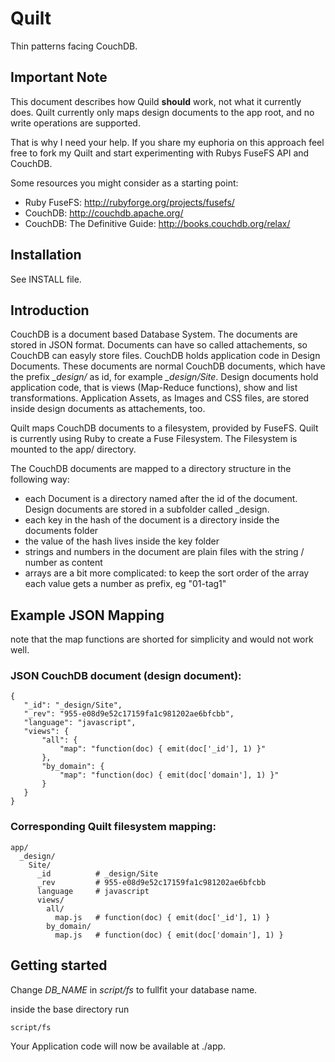 Quilt
=====

Thin patterns facing CouchDB.


Important Note
--------------

This document describes how Quild **should** work, not what it currently does.
Quilt currently only maps design documents to the app root, and no write operations are supported.

That is why I need your help. If you share my euphoria on this approach feel free to fork my Quilt and start experimenting with Rubys FuseFS API and CouchDB.


Some resources you might consider as a starting point:

* Ruby FuseFS: http://rubyforge.org/projects/fusefs/
* CouchDB: http://couchdb.apache.org/
* CouchDB: The Definitive Guide: http://books.couchdb.org/relax/



Installation
------------

See INSTALL file.



Introduction
------------

CouchDB is a document based Database System. The documents are stored in JSON format. Documents can have so called attachements, so CouchDB can easyly store files.
CouchDB holds application code in Design Documents. These documents are normal CouchDB documents, which have the prefix *\_design/* as id, for example *\_design/Site*.
Design documents hold application code, that is views (Map-Reduce functions), show and list transformations.
Application Assets, as Images and CSS files, are stored inside design documents as attachements, too.

Quilt maps CouchDB documents to a filesystem, provided by FuseFS.
Quilt is currently using Ruby to create a Fuse Filesystem. The Filesystem is mounted to the app/ directory.

The CouchDB documents are mapped to a directory structure in the following way:

* each Document is a directory named after the id of the document. Design documents are stored in a subfolder called _design.
* each key in the hash of the document is a directory inside the documents folder
* the value of the hash lives inside the key folder
* strings and numbers in the document are plain files with the string / number as content
* arrays are a bit more complicated: to keep the sort order of the array each value gets a number as prefix, eg "01-tag1"



Example JSON Mapping
--------------------

note that the map functions are shorted for simplicity and would not work well.

### JSON CouchDB document (design document):

    {
       "_id": "_design/Site",
       "_rev": "955-e08d9e52c17159fa1c981202ae6bfcbb",
       "language": "javascript",
       "views": {
           "all": {
               "map": "function(doc) { emit(doc['_id'], 1) }"
           },
           "by_domain": {
               "map": "function(doc) { emit(doc['domain'], 1) }"
           }
       }
    }


### Corresponding Quilt filesystem mapping:

    app/
      _design/
        Site/
          _id          # _design/Site
          _rev         # 955-e08d9e52c17159fa1c981202ae6bfcbb
          language     # javascript
          views/
            all/
              map.js   # function(doc) { emit(doc['_id'], 1) }
            by_domain/
              map.js   # function(doc) { emit(doc['domain'], 1) }



Getting started
---------------

Change *DB_NAME* in *script/fs* to fullfit your database name.

inside the base directory run

    script/fs


Your Application code will now be available at ./app.


